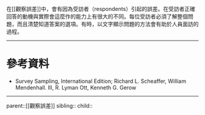 在[[觀察誤差]]中，會有因為受訪者（respondents）引起的誤差。在受訪者正確回答的動機與實際會這麼作的能力上有很大的不同。每位受訪者必須了解整個問題，而且清楚知道答案的選項。有時，以文字顯示問題的方法會有助於人員面訪的過程。
- - -
# 參考資料
- Survey Sampling, International Edition; Richard L. Scheaffer, William Mendenhall. III, R. Lyman Ott, Kenneth G. Gerow
- - -
parent::[[觀察誤差]]
sibling::
child::